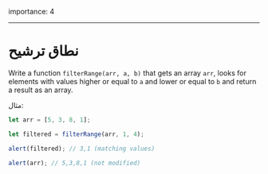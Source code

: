 importance: 4

---

# نطاق ترشيح

Write a function `filterRange(arr, a, b)` that gets an array `arr`, looks for elements with values higher or equal to `a` and lower or equal to `b` and return a result as an array.

مثال:

```js
let arr = [5, 3, 8, 1];

let filtered = filterRange(arr, 1, 4);

alert(filtered); // 3,1 (matching values)

alert(arr); // 5,3,8,1 (not modified)
```
